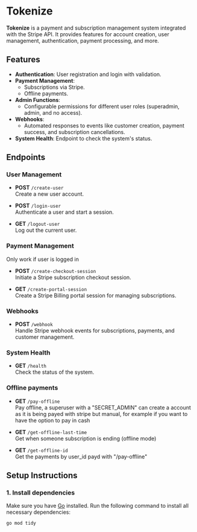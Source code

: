 # Tokenize

**Tokenize** is a payment and subscription management system integrated with the Stripe API. It provides features for account creation, user management, authentication, payment processing, and more.

## Features

- **Authentication**: User registration and login with validation.
- **Payment Management**:
  - Subscriptions via Stripe.
  - Offline payments.
- **Admin Functions**:
  - Configurable permissions for different user roles (superadmin, admin, and no access).
- **Webhooks**:
  - Automated responses to events like customer creation, payment success, and subscription cancellations.
- **System Health**: Endpoint to check the system's status.

## Endpoints

### User Management
- **POST** `/create-user`  
  Create a new user account.

- **POST** `/login-user`  
  Authenticate a user and start a session.

- **GET** `/logout-user`  
  Log out the current user.

### Payment Management
Only work if user is logged in
- **POST** `/create-checkout-session`  
  Initiate a Stripe subscription checkout session.

- **GET** `/create-portal-session`  
  Create a Stripe Billing portal session for managing subscriptions.

### Webhooks
- **POST** `/webhook`  
  Handle Stripe webhook events for subscriptions, payments, and customer management.

### System Health
- **GET** `/health`  
  Check the status of the system.

### Offline payments
- **GET** `/pay-offline`  
  Pay offline, a superuser with a "SECRET_ADMIN" can create a account as it is being payed with stripe but manual, for example if you want to have the option to pay in cash 

- **GET** `/get-offline-last-time`  
  Get when someone subscription is ending (offline mode)

- **GET** `/get-offline-id`  
  Get the payments by user_id payd with "/pay-offline"




## Setup Instructions

### 1. Install dependencies
Make sure you have [Go](https://golang.org/) installed. Run the following command to install all necessary dependencies:
```bash
go mod tidy
